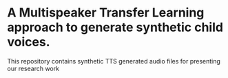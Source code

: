 # A Multispeaker Transfer Learning approach to generate synthetic child voices. 
This repository contains synthetic TTS generated audio files for presenting our research work 
